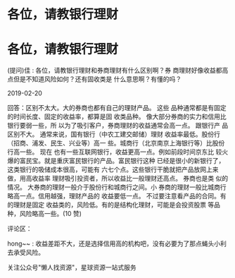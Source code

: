 # 各位，请教银行理财

# 各位，请教银行理财

(提问)佳 : 各位，请教银行理财和券商理财有什么区别啊？券 商理财好像收益都高点但是不知道风险如何？还有固收类是 什么意思啊？有懂的吗？

2019-02-20

回答：区别不太大。大的券商也都有自己的理财产品。 这些 品种通常都是有固定的时间长度、固定的收益率，都算是固 收类品种。 像大部分券商的实力和信用比银行要弱一些，所 以为了吸引客户，券商理财的收益通常会高一点。 跟银行产 品区别不大。 通常来说，国有银行（中农工建交邮储）理财 收益率最低。股份行（招商、浦发、民生、兴业等）高一 些。城商行（北京南京上海银行等）比股份行高一些。 现在 也有一些互联网银行，收益更高一点。例如前段时间京东比 较火爆的富民宝。就是重庆富民银行的产品。富民银行这种 已经是很小的新银行了，这类银行的吸储成本很高，可能有 六七个点。这些银行干脆就把产品放网上来做，用高收益率 理财吸引投资者，所以收益比一般理财还高点。 券商也是类 似的情况。 大券商的理财一般介于股份行和城商行之间。小 券商的理财一般比城商行略高一点。信用越强，理财产品的 收益要低一点。 不过要注意看产品的合同。有的理财是固定 收益类的，风险低。有的是结构化理财，可能是会投资股票 等品种，风险略高一些。(10 赞)

评论区：

hong~~ : 收益差距不大，还是选择信用高的机构吧，没有必要为了那点蝇头小利去承受风险。

关注公众号"懒人找资源"，星球资源一站式服务